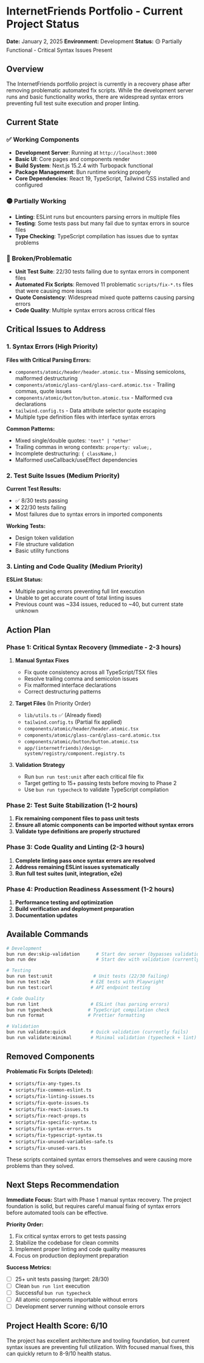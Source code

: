 # InternetFriends Portfolio - Current Project Status

**Date:** January 2, 2025
**Environment:** Development
**Status:** 🟡 Partially Functional - Critical Syntax Issues Present

## Overview

The InternetFriends portfolio project is currently in a recovery phase after removing problematic automated fix scripts. While the development server runs and basic functionality works, there are widespread syntax errors preventing full test suite execution and proper linting.

## Current State

### ✅ Working Components

- **Development Server**: Running at `http://localhost:3000`
- **Basic UI**: Core pages and components render
- **Build System**: Next.js 15.2.4 with Turbopack functional
- **Package Management**: Bun runtime working properly
- **Core Dependencies**: React 19, TypeScript, Tailwind CSS installed and configured

### 🟡 Partially Working

- **Linting**: ESLint runs but encounters parsing errors in multiple files
- **Testing**: Some tests pass but many fail due to syntax errors in source files
- **Type Checking**: TypeScript compilation has issues due to syntax problems

### 🔴 Broken/Problematic

- **Unit Test Suite**: 22/30 tests failing due to syntax errors in component files
- **Automated Fix Scripts**: Removed 11 problematic `scripts/fix-*.ts` files that were causing more issues
- **Quote Consistency**: Widespread mixed quote patterns causing parsing errors
- **Code Quality**: Multiple syntax errors across critical files

## Critical Issues to Address

### 1. Syntax Errors (High Priority)

**Files with Critical Parsing Errors:**
- `components/atomic/header/header.atomic.tsx` - Missing semicolons, malformed destructuring
- `components/atomic/glass-card/glass-card.atomic.tsx` - Trailing commas, quote issues
- `components/atomic/button/button.atomic.tsx` - Malformed cva declarations
- `tailwind.config.ts` - Data attribute selector quote escaping
- Multiple type definition files with interface syntax errors

**Common Patterns:**
- Mixed single/double quotes: `'text" | "other'`
- Trailing commas in wrong contexts: `property: value;,`
- Incomplete destructuring: `{ className,)`
- Malformed useCallback/useEffect dependencies

### 2. Test Suite Issues (Medium Priority)

**Current Test Results:**
- ✅ 8/30 tests passing
- ❌ 22/30 tests failing
- Most failures due to syntax errors in imported components

**Working Tests:**
- Design token validation
- File structure validation
- Basic utility functions

### 3. Linting and Code Quality (Medium Priority)

**ESLint Status:**
- Multiple parsing errors preventing full lint execution
- Unable to get accurate count of total linting issues
- Previous count was ~334 issues, reduced to ~40, but current state unknown

## Action Plan

### Phase 1: Critical Syntax Recovery (Immediate - 2-3 hours)

1. **Manual Syntax Fixes**
   - Fix quote consistency across all TypeScript/TSX files
   - Resolve trailing comma and semicolon issues
   - Fix malformed interface declarations
   - Correct destructuring patterns

2. **Target Files** (In Priority Order)
   - `lib/utils.ts` ✅ (Already fixed)
   - `tailwind.config.ts` (Partial fix applied)
   - `components/atomic/header/header.atomic.tsx`
   - `components/atomic/glass-card/glass-card.atomic.tsx`
   - `components/atomic/button/button.atomic.tsx`
   - `app/(internetfriends)/design-system/registry/component.registry.ts`

3. **Validation Strategy**
   - Run `bun run test:unit` after each critical file fix
   - Target getting to 15+ passing tests before moving to Phase 2
   - Use `bun run typecheck` to validate TypeScript compilation

### Phase 2: Test Suite Stabilization (1-2 hours)

1. **Fix remaining component files to pass unit tests**
2. **Ensure all atomic components can be imported without syntax errors**
3. **Validate type definitions are properly structured**

### Phase 3: Code Quality and Linting (2-3 hours)

1. **Complete linting pass once syntax errors are resolved**
2. **Address remaining ESLint issues systematically**
3. **Run full test suites (unit, integration, e2e)**

### Phase 4: Production Readiness Assessment (1-2 hours)

1. **Performance testing and optimization**
2. **Build verification and deployment preparation**
3. **Documentation updates**

## Available Commands

```bash
# Development
bun run dev:skip-validation      # Start dev server (bypasses validation)
bun run dev                      # Start dev with validation (currently fails)

# Testing
bun run test:unit               # Unit tests (22/30 failing)
bun run test:e2e               # E2E tests with Playwright
bun run test:curl              # API endpoint testing

# Code Quality
bun run lint                   # ESLint (has parsing errors)
bun run typecheck             # TypeScript compilation check
bun run format                # Prettier formatting

# Validation
bun run validate:quick         # Quick validation (currently fails)
bun run validate:minimal       # Minimal validation (typecheck + lint)
```

## Removed Components

**Problematic Fix Scripts (Deleted):**
- `scripts/fix-any-types.ts`
- `scripts/fix-common-eslint.ts`
- `scripts/fix-linting-issues.ts`
- `scripts/fix-quote-issues.ts`
- `scripts/fix-react-issues.ts`
- `scripts/fix-react-props.ts`
- `scripts/fix-specific-syntax.ts`
- `scripts/fix-syntax-errors.ts`
- `scripts/fix-typescript-syntax.ts`
- `scripts/fix-unused-variables-safe.ts`
- `scripts/fix-unused-vars.ts`

These scripts contained syntax errors themselves and were causing more problems than they solved.

## Next Steps Recommendation

**Immediate Focus:** Start with Phase 1 manual syntax recovery. The project foundation is solid, but requires careful manual fixing of syntax errors before automated tools can be effective.

**Priority Order:**
1. Fix critical syntax errors to get tests passing
2. Stabilize the codebase for clean commits
3. Implement proper linting and code quality measures
4. Focus on production deployment preparation

**Success Metrics:**
- [ ] 25+ unit tests passing (target: 28/30)
- [ ] Clean `bun run lint` execution
- [ ] Successful `bun run typecheck`
- [ ] All atomic components importable without errors
- [ ] Development server running without console errors

## Project Health Score: 6/10

The project has excellent architecture and tooling foundation, but current syntax issues are preventing full utilization. With focused manual fixes, this can quickly return to 8-9/10 health status.
